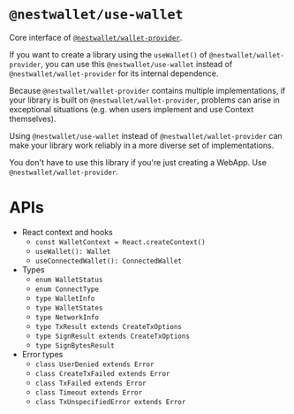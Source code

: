 # `@nestwallet/use-wallet`

Core interface of [`@nestwallet/wallet-provider`](https://www.npmjs.com/package/@nestwallet/wallet-provider).

If you want to create a library using the `useWallet()` of `@nestwallet/wallet-provider`, you can use
this `@nestwallet/use-wallet` instead of `@nestwallet/wallet-provider` for its internal dependence.

Because `@nestwallet/wallet-provider` contains multiple implementations, if your library is built
on `@nestwallet/wallet-provider`, problems can arise in exceptional situations (e.g. when users implement and use
Context themselves).

Using `@nestwallet/use-wallet` instead of `@nestwallet/wallet-provider` can make your library work reliably in a more
diverse set of implementations.

You don't have to use this library if you're just creating a WebApp. Use `@nestwallet/wallet-provider`.

# APIs

- React context and hooks
  - `const WalletContext = React.createContext()`
  - `useWallet(): Wallet`
  - `useConnectedWallet(): ConnectedWallet`
- Types
  - `enum WalletStatus`
  - `enum ConnectType`
  - `type WalletInfo`
  - `type WalletStates`
  - `type NetworkInfo`
  - `type TxResult extends CreateTxOptions`
  - `type SignResult extends CreateTxOptions`
  - `type SignBytesResult`
- Error types
  - `class UserDenied extends Error`
  - `class CreateTxFailed extends Error`
  - `class TxFailed extends Error`
  - `class Timeout extends Error`
  - `class TxUnspecifiedError extends Error`
